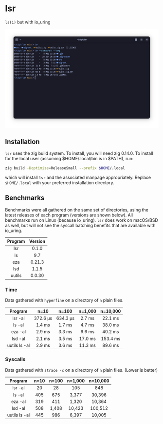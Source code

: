 # lsr

`ls(1)` but with io_uring

![screenshot](screenshot.png)

## Installation

`lsr` uses the zig build system. To install, you will need zig 0.14.0. To
install for the local user (assuming $HOME/.local/bin is in $PATH), run:

```sh
zig build -Doptimize=ReleaseSmall --prefix $HOME/.local
```

which will install `lsr` and the associated manpage appropriately. Replace
`$HOME/.local` with your preferred installation directory.

## Benchmarks

Benchmarks were all gathered on the same set of directories, using the latest
releases of each program (versions are shown below). All benchmarks run on Linux
(because io_uring). `lsr` does work on macOS/BSD as well, but will not see the
syscall batching benefits that are available with io_uring.

| Program | Version |
|:-------:|:-------:|
|   lsr   |  0.1.0  |
|    ls   |   9.7   |
|   eza   |  0.21.3 |
|   lsd   |  1.1.5  |
| uutils  | 0.0.30  |

### Time

Data gathered with `hyperfine` on a directory of `n` plain files.

|    Program    |   n=10   |   n=100  | n=1,000 | n=10,000 |
|:-------------:|:--------:|:--------:|:-------:|:--------:|
|    lsr -al    | 372.6 µs | 634.3 µs | 2.7 ms  | 22.1 ms  |
|     ls -al    |  1.4 ms  |  1.7 ms  | 4.7 ms  | 38.0 ms  |
|    eza -al    |  2.9 ms  |  3.3 ms  | 6.6 ms  | 40.2 ms  |
|    lsd -al    |  2.1 ms  |  3.5 ms  | 17.0 ms | 153.4 ms |
| uutils ls -al | 2.9 ms   | 3.6 ms   | 11.3 ms | 89.6 ms  |

### Syscalls

Data gathered with `strace -c` on a directory of `n` plain files. (Lower is better)

|    Program    | n=10 | n=100 | n=1,000 | n=10,000 |
|:-------------:|:----:|:-----:|:-------:|:--------:|
|    lsr -al    |  20  |   28  | 105     | 848      |
|     ls -al    |  405 |  675  | 3,377   | 30,396   |
|    eza -al    |  319 |  411  | 1,320   | 10,364   |
|    lsd -al    |  508 | 1,408 | 10,423  | 100,512  |
| uutils ls -al | 445  | 986   | 6,397   | 10,005   |
